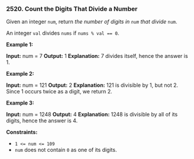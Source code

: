 ### 2520\. Count the Digits That Divide a Number

Given an integer `num`, return _the number of digits in `num` that divide_ `num`.

An integer `val` divides `nums` if `nums % val == 0`.

**Example 1:**

**Input:** num = 7
**Output:** 1
**Explanation:** 7 divides itself, hence the answer is 1.

**Example 2:**

**Input:** num = 121
**Output:** 2
**Explanation:** 121 is divisible by 1, but not 2. Since 1 occurs twice as a digit, we return 2.

**Example 3:**

**Input:** num = 1248
**Output:** 4
**Explanation:** 1248 is divisible by all of its digits, hence the answer is 4.

**Constraints:**

*   `1 <= num <= 109`
*   `num` does not contain `0` as one of its digits.
